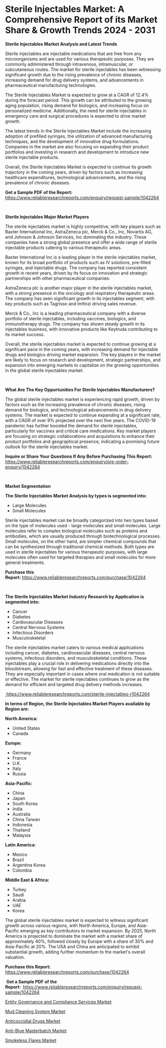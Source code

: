 <p><h1>Sterile Injectables Market: A Comprehensive Report of its Market Share & Growth Trends 2024 - 2031</h1></p><p><strong>Sterile Injectables Market Analysis and Latest Trends</strong></p>
<p><p>Sterile injectables are injectable medications that are free from any microorganisms and are used for various therapeutic purposes. They are commonly administered through intravenous, intramuscular, or subcutaneous routes. The market for sterile injectables has been witnessing significant growth due to the rising prevalence of chronic diseases, increasing demand for drug delivery systems, and advancements in pharmaceutical manufacturing technologies.</p><p>The Sterile Injectables Market is expected to grow at a CAGR of 12.4% during the forecast period. This growth can be attributed to the growing aging population, rising demand for biologics, and increasing focus on personalized medicine. Additionally, the need for sterile injectables in emergency care and surgical procedures is expected to drive market growth.</p><p>The latest trends in the Sterile Injectables Market include the increasing adoption of prefilled syringes, the utilization of advanced manufacturing techniques, and the development of innovative drug formulations. Companies in the market are also focusing on expanding their product portfolios and investing in research and development to introduce new sterile injectable products.</p><p>Overall, the Sterile Injectables Market is expected to continue its growth trajectory in the coming years, driven by factors such as increasing healthcare expenditures, technological advancements, and the rising prevalence of chronic diseases.</p></p>
<p><strong>Get a Sample PDF of the Report:&nbsp;</strong> <a href="https://www.reliableresearchreports.com/enquiry/request-sample/1042264">https://www.reliableresearchreports.com/enquiry/request-sample/1042264</a></p>
<p>&nbsp;</p>
<p><strong>Sterile Injectables Major Market Players</strong></p>
<p><p>The sterile injectables market is highly competitive, with key players such as Baxter International Inc, AstraZeneca plc, Merck & Co., Inc, Novartis AG, and Johnson & Johnson Services, Inc dominating the industry. These companies have a strong global presence and offer a wide range of sterile injectable products catering to various therapeutic areas.</p><p>Baxter International Inc is a leading player in the sterile injectables market, known for its broad portfolio of products such as IV solutions, pre-filled syringes, and injectable drugs. The company has reported consistent growth in recent years, driven by its focus on innovation and strategic partnerships with other pharmaceutical companies.</p><p>AstraZeneca plc is another major player in the sterile injectables market, with a strong presence in the oncology and respiratory therapeutic areas. The company has seen significant growth in its injectables segment, with key products such as Tagrisso and Imfinzi driving sales revenue.</p><p>Merck & Co., Inc is a leading pharmaceutical company with a diverse portfolio of sterile injectables, including vaccines, biologics, and immunotherapy drugs. The company has shown steady growth in its injectables business, with innovative products like Keytruda contributing to its market success.</p><p>Overall, the sterile injectables market is expected to continue growing at a significant pace in the coming years, with increasing demand for injectable drugs and biologics driving market expansion. The key players in the market are likely to focus on research and development, strategic partnerships, and expansion into emerging markets to capitalize on the growing opportunities in the global sterile injectables market.</p></p>
<p>&nbsp;</p>
<p><strong>What Are The Key Opportunities For Sterile Injectables Manufacturers?</strong></p>
<p><p>The global sterile injectables market is experiencing rapid growth, driven by factors such as the increasing prevalence of chronic diseases, rising demand for biologics, and technological advancements in drug delivery systems. The market is expected to continue expanding at a significant rate, with a CAGR of over 9% projected over the next five years. The COVID-19 pandemic has further boosted the demand for sterile injectables, particularly for vaccines and critical care medications. Key market players are focusing on strategic collaborations and acquisitions to enhance their product portfolios and geographical presence, indicating a promising future outlook for the sterile injectables market.</p></p>
<p><strong>Inquire or Share Your Questions If Any Before Purchasing This Report:</strong> <a href="https://www.reliableresearchreports.com/enquiry/pre-order-enquiry/1042264">https://www.reliableresearchreports.com/enquiry/pre-order-enquiry/1042264</a></p>
<p>&nbsp;</p>
<p><strong>Market Segmentation</strong></p>
<p><strong>The Sterile Injectables Market Analysis by types is segmented into:</strong></p>
<p><ul><li>Large Molecules</li><li>Small Molecules</li></ul></p>
<p><p>Sterile injectables market can be broadly categorized into two types based on the type of molecules used - large molecules and small molecules. Large molecules refer to complex biological molecules such as proteins and antibodies, which are usually produced through biotechnological processes. Small molecules, on the other hand, are simpler chemical compounds that can be synthesized through traditional chemical methods. Both types are used in sterile injectables for various therapeutic purposes, with large molecules often used for targeted therapies and small molecules for more general treatments.</p></p>
<p><strong>Purchase this Report:&nbsp;</strong><a href="https://www.reliableresearchreports.com/purchase/1042264">https://www.reliableresearchreports.com/purchase/1042264</a></p>
<p>&nbsp;</p>
<p><strong>The Sterile Injectables Market Industry Research by Application is segmented into:</strong></p>
<p><ul><li>Cancer</li><li>Diabetes</li><li>Cardiovascular Diseases</li><li>Central Nervous Systems</li><li>Infectious Disorders</li><li>Musculoskeletal</li></ul></p>
<p><p>The sterile injectables market caters to various medical applications including cancer, diabetes, cardiovascular diseases, central nervous systems, infectious disorders, and musculoskeletal conditions. These injectables play a crucial role in delivering medications directly into the bloodstream, allowing for fast and effective treatment of these diseases. They are especially important in cases where oral medication is not suitable or effective. The market for sterile injectables continues to grow as the demand for efficient and targeted drug delivery methods increases.</p></p>
<p><a href="https://www.reliableresearchreports.com/sterile-injectables-r1042264">&nbsp;https://www.reliableresearchreports.com/sterile-injectables-r1042264</a></p>
<p><strong>In terms of Region, the Sterile Injectables Market Players available by Region are:</strong></p>
<p>
    <p> <strong> North America: </strong>
        <ul>
            <li>United States</li>
            <li>Canada</li>
        </ul>
        </p> 
    <p> <strong> Europe: </strong>
        <ul>
            <li>Germany</li>
            <li>France</li>
            <li>U.K.</li>
            <li>Italy</li>
            <li>Russia</li>
        </ul>
        </p> 
    <p> <strong> Asia-Pacific: </strong>
        <ul>
            <li>China</li>
            <li>Japan</li>
            <li>South Korea</li>
            <li>India</li>
            <li>Australia</li>
            <li>China Taiwan</li>
            <li>Indonesia</li>
            <li>Thailand</li>
            <li>Malaysia</li>
        </ul>
        </p> 
    <p> <strong> Latin America: </strong>
        <ul>
            <li>Mexico</li>
            <li>Brazil</li>
            <li>Argentina Korea</li>
            <li>Colombia</li>
        </ul>
        </p> 
    <p> <strong> Middle East & Africa: </strong>
        <ul>
            <li>Turkey</li>
            <li>Saudi</li>
            <li>Arabia</li>
            <li>UAE</li>
            <li>Korea</li>
        </ul>
    </p>
    </p>
<p><p>The global sterile injectables market is expected to witness significant growth across various regions, with North America, Europe, and Asia-Pacific emerging as key contributors to market expansion. By 2025, North America is projected to dominate the market with a market share of approximately 40%, followed closely by Europe with a share of 30% and Asia-Pacific at 20%. The USA and China are anticipated to exhibit substantial growth, adding further momentum to the market's overall valuation.</p></p>
<p><strong>Purchase this Report: </strong><a href="https://www.reliableresearchreports.com/purchase/1042264">https://www.reliableresearchreports.com/purchase/1042264</a></p>
<p>&nbsp;<strong>Get a Sample PDF of the Report:&nbsp;&nbsp;</strong><a href="https://www.reliableresearchreports.com/enquiry/request-sample/1042264">https://www.reliableresearchreports.com/enquiry/request-sample/1042264</a></p>
<p><strong></strong></p>
<p><p><a href="https://medium.com/@samirmayert1989/entity-governance-and-compliance-services-market-size-cagr-trends-2024-2030-ea4524f54aa1">Entity Governance and Compliance Services Market</a></p><p><a href="https://www.linkedin.com/pulse/mud-cleaning-system-market-comprehensive-assessment-type-xjwsc">Mud Cleaning System Market</a></p><p><a href="https://github.com/MyrtisWest1/Market-Research-Report-List-1/blob/main/anticoccidial-drugs-market.md">Anticoccidial Drugs Market</a></p><p><a href="https://issuu.com/reportprime-2/docs/anti-blue-masterbatch-market-size-2030.pptx">Anti-Blue Masterbatch Market</a></p><p><a href="https://www.linkedin.com/pulse/smokeless-flares-market-comprehensive-assessment-type-application-rkbyc">Smokeless Flares Market</a></p></p>